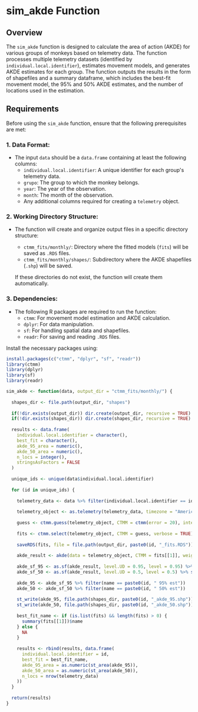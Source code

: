 # sim_akde Function

## Overview

The `sim_akde` function is designed to calculate the area of action (AKDE) for various groups of monkeys based on telemetry data. The function processes multiple telemetry datasets (identified by `individual.local.identifier`), estimates movement models, and generates AKDE estimates for each group. The function outputs the results in the form of shapefiles and a summary dataframe, which includes the best-fit movement model, the 95% and 50% AKDE estimates, and the number of locations used in the estimation.

## Requirements

Before using the `sim_akde` function, ensure that the following prerequisites are met:

### 1. Data Format:
- The input `data` should be a `data.frame` containing at least the following columns:
  - `individual.local.identifier`: A unique identifier for each group's telemetry data.
  - `grupo`: The group to which the monkey belongs.
  - `year`: The year of the observation.
  - `month`: The month of the observation.
  - Any additional columns required for creating a `telemetry` object.

### 2. Working Directory Structure:
- The function will create and organize output files in a specific directory structure:
  - `ctmm_fits/monthly/`: Directory where the fitted models (`fits`) will be saved as `.RDS` files.
  - `ctmm_fits/monthly/shapes/`: Subdirectory where the AKDE shapefiles (`.shp`) will be saved.
  
  If these directories do not exist, the function will create them automatically.

### 3. Dependencies:
- The following R packages are required to run the function:
  - `ctmm`: For movement model estimation and AKDE calculation.
  - `dplyr`: For data manipulation.
  - `sf`: For handling spatial data and shapefiles.
  - `readr`: For saving and reading `.RDS` files.

Install the necessary packages using:
```r
install.packages(c("ctmm", "dplyr", "sf", "readr"))
library(ctmm)
library(dplyr)
library(sf)
library(readr)

sim_akde <- function(data, output_dir = "ctmm_fits/monthly/") {
  
  shapes_dir <- file.path(output_dir, "shapes")
  
  if(!dir.exists(output_dir)) dir.create(output_dir, recursive = TRUE)
  if(!dir.exists(shapes_dir)) dir.create(shapes_dir, recursive = TRUE)
  
  results <- data.frame(
    individual.local.identifier = character(),
    best_fit = character(),
    akde_95_area = numeric(),
    akde_50_area = numeric(),
    n_locs = integer(),
    stringsAsFactors = FALSE
  )
  
  unique_ids <- unique(data$individual.local.identifier)
  
  for (id in unique_ids) {
    
    telemetry_data <- data %>% filter(individual.local.identifier == id)
    
    telemetry_object <- as.telemetry(telemetry_data, timezone = "America/Argentina/Buenos_Aires")
    
    guess <- ctmm.guess(telemetry_object, CTMM = ctmm(error = 20), interactive = FALSE)
    
    fits <- ctmm.select(telemetry_object, CTMM = guess, verbose = TRUE)
    
    saveRDS(fits, file = file.path(output_dir, paste0(id, "_fits.RDS")))
    
    akde_result <- akde(data = telemetry_object, CTMM = fits[[1]], weights = TRUE)
    
    akde_sf_95 <- as.sf(akde_result, level.UD = 0.95, level = 0.95) %>% st_transform(32721)
    akde_sf_50 <- as.sf(akde_result, level.UD = 0.5, level = 0.5) %>% st_transform(32721)
    
    akde_95 <- akde_sf_95 %>% filter(name == paste0(id, " 95% est"))
    akde_50 <- akde_sf_50 %>% filter(name == paste0(id, " 50% est"))
    
    st_write(akde_95, file.path(shapes_dir, paste0(id, "_akde_95.shp")), delete_layer = TRUE)
    st_write(akde_50, file.path(shapes_dir, paste0(id, "_akde_50.shp")), delete_layer = TRUE)
    
    best_fit_name <- if (is.list(fits) && length(fits) > 0) {
      summary(fits[[1]])$name
    } else {
      NA
    }
    
    results <- rbind(results, data.frame(
      individual.local.identifier = id,
      best_fit = best_fit_name,
      akde_95_area = as.numeric(st_area(akde_95)),
      akde_50_area = as.numeric(st_area(akde_50)),
      n_locs = nrow(telemetry_data)
    ))
  }
  
  return(results)
}


